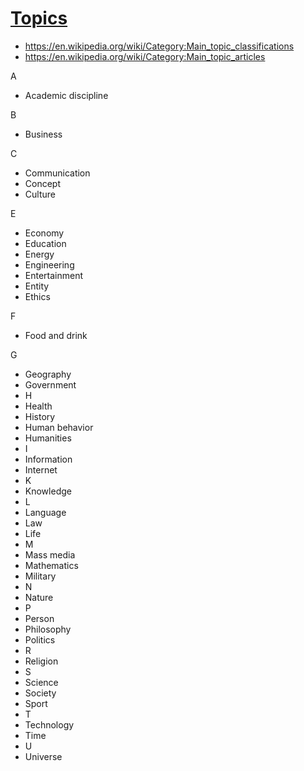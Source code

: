 # [Topics]( https://theo-armour.github.io/pages/#0-topics.md)

* https://en.wikipedia.org/wiki/Category:Main_topic_classifications
* https://en.wikipedia.org/wiki/Category:Main_topic_articles

A
* Academic discipline

B
* Business

C
* Communication
* Concept
* Culture

E
* Economy
* Education
* Energy
* Engineering
* Entertainment
* Entity
* Ethics

F
* Food and drink

G
* Geography
* Government
* H
* Health
* History
* Human behavior
* Humanities
* I
* Information
* Internet
* K
* Knowledge
* L
* Language
* Law
* Life
* M
* Mass media
* Mathematics
* Military
* N
* Nature
* P
* Person
* Philosophy
* Politics
* R
* Religion
* S
* Science
* Society
* Sport
* T
* Technology
* Time
* U
* Universe
